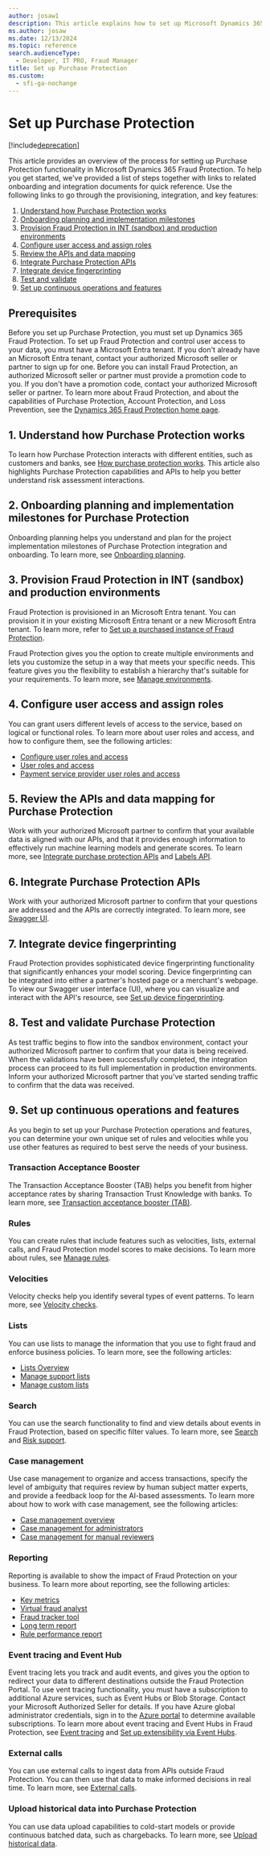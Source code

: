 ```yaml
---
author: josaw1
description: This article explains how to set up Microsoft Dynamics 365 Purchase Protection.
ms.author: josaw
ms.date: 12/13/2024
ms.topic: reference
search.audienceType:
  - Developer, IT PRO, Fraud Manager
title: Set up Purchase Protection
ms.custom:
  - sfi-ga-nochange
---
```


# Set up Purchase Protection

[!include[deprecation](includes/deprecation.md)]

This article provides an overview of the process for setting up Purchase Protection functionality in Microsoft Dynamics 365 Fraud Protection. To help you get started, we've provided a list of steps together with links to related onboarding and integration documents for quick reference. Use the following links to go through the provisioning, integration, and key features:

1. [Understand how Purchase Protection works](#understand)
2. [Onboarding planning and implementation milestones](#onboard)
3. [Provision Fraud Protection in INT (sandbox) and production environments](#provision)
4. [Configure user access and assign roles](#configure)
5. [Review the APIs and data mapping](#review)
6. [Integrate Purchase Protection APIs](#purchase)
7. [Integrate device fingerprinting](#device)
8. [Test and validate](#test)
9. [Set up continuous operations and features](#continuous)

## Prerequisites

Before you set up Purchase Protection, you must set up Dynamics 365 Fraud Protection. To set up Fraud Protection and control user access to your data, you must have a Microsoft Entra tenant. If you don't already have an Microsoft Entra tenant, contact your authorized Microsoft seller or partner to sign up for one. Before you can install Fraud Protection, an authorized Microsoft seller or partner must provide a promotion code to you. If you don't have a promotion code, contact your authorized Microsoft seller or partner. To learn more about Fraud Protection, and about the capabilities of Purchase Protection, Account Protection, and Loss Prevention, see the [Dynamics 365 Fraud Protection home page](index.md).

## <a name="understand"></a>1. Understand how Purchase Protection works

To learn how Purchase Protection interacts with different entities, such as customers and banks, see [How purchase protection works](how-pp-works.md). This article also highlights Purchase Protection capabilities and APIs to help you better understand risk assessment interactions.

## <a name="onboard"></a>2. Onboarding planning and implementation milestones for Purchase Protection

Onboarding planning helps you understand and plan for the project implementation milestones of Purchase Protection integration and onboarding. To learn more, see [Onboarding planning](pp-onboarding-planning-guide.md).

## <a name="provision"></a>3. Provision Fraud Protection in INT (sandbox) and production environments

Fraud Protection is provisioned in an Microsoft Entra tenant. You can provision it in your existing Microsoft Entra tenant or a new Microsoft Entra tenant. To learn more, refer to [Set up a purchased instance of Fraud Protection](promocode-set-up-dfp-purchased-version.md).

Fraud Protection gives you the option to create multiple environments and lets you customize the setup in a way that meets your specific needs. This feature gives you the flexibility to establish a hierarchy that's suitable for your requirements. To learn more, see [Manage environments](manage-psp-environments.md).

## <a name="configure"></a>4. Configure user access and assign roles

You can grant users different levels of access to the service, based on logical or functional roles. To learn more about user roles and access, and how to configure them, see the following articles:

- [Configure user roles and access](configure-user-access.md)
- [User roles and access](user-roles-access.md)
- [Payment service provider user roles and access](psp-user-roles.md)

## <a name="review"></a>5. Review the APIs and data mapping for Purchase Protection 

Work with your authorized Microsoft partner to confirm that your available data is aligned with our APIs, and that it provides enough information to effectively run machine learning models and generate scores. To learn more, see [Integrate purchase protection APIs](integrate-real-time-api.md) and [Labels API](labels-api.md).

## <a name="purchase"></a>6. Integrate Purchase Protection APIs

Work with your authorized Microsoft partner to confirm that your questions are addressed and the APIs are correctly integrated. To learn more, see [Swagger UI](swagger.md).

## <a name="device"></a>7. Integrate device fingerprinting

Fraud Protection provides sophisticated device fingerprinting functionality that significantly enhances your model scoring. Device fingerprinting can be integrated into either a partner's hosted page or a merchant's webpage. To view our Swagger user interface (UI), where you can visualize and interact with the API's resource, see [Set up device fingerprinting](device-fingerprinting.md).

## <a name="test"></a>8. Test and validate Purchase Protection

As test traffic begins to flow into the sandbox environment, contact your authorized Microsoft partner to confirm that your data is being received. When the validations have been successfully completed, the integration process can proceed to its full implementation in production environments. Inform your authorized Microsoft partner that you've started sending traffic to confirm that the data was received.

## <a name="continuous"></a>9. Set up continuous operations and features

As you begin to set up your Purchase Protection operations and features, you can determine your own unique set of rules and velocities while you use other features as required to best serve the needs of your business.

### Transaction Acceptance Booster

The Transaction Acceptance Booster (TAB) helps you benefit from higher acceptance rates by sharing Transaction Trust Knowledge with banks. To learn more, see [Transaction acceptance booster (TAB)](transaction-acceptance-booster.md).

### Rules

You can create rules that include features such as velocities, lists, external calls, and Fraud Protection model scores to make decisions. To learn more about rules, see [Manage rules](rules.md).

### Velocities

Velocity checks help you identify several types of event patterns. To learn more, see [Velocity checks](velocities.md).

### Lists

You can use lists to manage the information that you use to fight fraud and enforce business policies. To learn more, see the following articles:

- [Lists Overview](lists-overview.md)
- [Manage support lists](manage-support-lists.md)
- [Manage custom lists](lists.md)

### Search

You can use the search functionality to find and view details about events in Fraud Protection, based on specific filter values. To learn more, see [Search](search.md) and [Risk support](risk-support.md).

### Case management

Use case management to organize and access transactions, specify the level of ambiguity that requires review by human subject matter experts, and provide a feedback loop for the AI-based assessments. To learn more about how to work with case management, see the following articles:

- [Case management overview](case-management-overview.md)
- [Case management for administrators](case-management-administrator.md)
- [Case management for manual reviewers](case-management-manual-review.md)

### Reporting

Reporting is available to show the impact of Fraud Protection on your business. To learn more about reporting, see the following articles:

- [Key metrics](scorecard.md)
- [Virtual fraud analyst](virtual-fraud-analyst.md)
- [Fraud tracker tool](fraud-tracker.md)
- [Long term report](long-term-report.md)
- [Rule performance report](rule-performance-report.md)

### Event tracing and Event Hub

Event tracing lets you track and audit events, and gives you the option to redirect your data to different destinations outside the Fraud Protection Portal. To use vent tracing functionality, you must have a subscription to additional Azure services, such as Event Hubs or Blob Storage. Contact your Microsoft Authorized Seller for details. If you have Azure global administrator credentials, sign in to the [Azure portal](https://ms.portal.azure.com) to determine available subscriptions. To learn more about event tracing and Event Hubs in Fraud Protection, see [Event tracing](event-tracing.md) and [Set up extensibility via Event Hubs](extensibility-via-event-hubs-overview.md).

### External calls

You can use external calls to ingest data from APIs outside Fraud Protection. You can then use that data to make informed decisions in real time. To learn more, see [External calls](external-calls.md).

### Upload historical data into Purchase Protection

You can use data upload capabilities to cold-start models or provide continuous batched data, such as chargebacks. To learn more, see [Upload historical data](data-upload.md).
